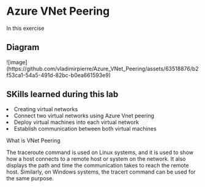 <h1>Azure VNet Peering</h1>

In this exercise


<h2>Diagram</h2>
![image](https://github.com/vladimirpierre/Azure_VNet_Peering/assets/63518876/b2f53ca1-54a5-491d-82bc-b0ea661593e9)

<h2>SKills learned during this lab</h2>

<li>Creating virtual networks</li>
<li>Connect two virtual networks using Azure Vnet peering</li>
<li>Deploy virtual machines into each virtual network</li>
<li>Establish communication between both virtual machines</li>

What is VNet Peering 

The traceroute command is used on Linux systems, and it is used to show how a host connects to a remote host or system on the network. It also displays the path and time the communication takes to reach the remote host. Similarly, on Windows systems, the tracert command can be used for the same purpose.


